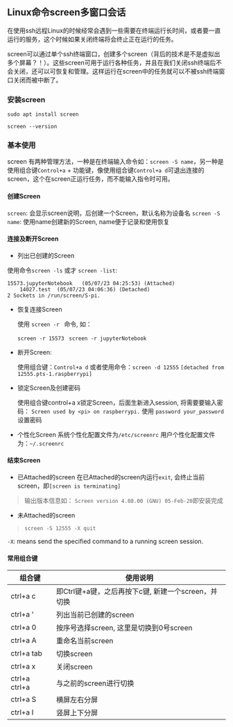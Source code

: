 ## Linux命令screen多窗口会话

在使用ssh远程Linux的时候经常会遇到一些需要在终端运行长时间，或者要一直运行的服务，这个时候如果关闭终端将会终止正在运行的任务。

screen可以通过单个ssh终端窗口，创建多个screen（背后的技术是不是虚拟出多个屏幕？！）。这些screen可用于运行各种任务，并且在我们关闭ssh终端后不会关闭，还可以可恢复和管理。这样运行在screen中的任务就可以不被ssh终端窗口关闭而被中断了。

### 安装screen

`sudo apt install screen`

`screen --version`

### 基本使用

screen 有两种管理方法，一种是在终端输入命令如：`screen -S name`，另一种是使用组合键`Control+a` + 功能键，像使用组合键`Control+a d`可退出连接的screen，这个在screen正运行任务，而不能输入指令时可用。

#### 创建Screen

`screen`: 会显示screen说明，后创建一个Screen，默认名称为设备名
`screen -S name`: 使用name创建新的Screen, name便于记录和使用恢复

#### 连接及断开Screen

- 列出已创建的Screen

使用命令`screen -ls` 或才 `screen -list`:

```
15573.jupyterNotebook	(05/07/23 04:25:53)	(Attached)
	14027.test	(05/07/23 04:06:36)	(Detached)
2 Sockets in /run/screen/S-pi.
```

- 恢复连接Screen

	使用 `screen -r ` 命令, 如：
	>
	`screen -r 15573 `
	`screen -r jupyterNotebook`

- 断开Screen:

	使用组合键：`Control+a d` 或者使用命令：`screen -d 12555`
	`[detached from 12555.pts-1.raspberrypi]`
	
- 锁定Screen及创建密码

	使用组合键control+a x锁定Screen，后面生新进入session, 将需要要输入密码：
	`Screen used by <pi> on raspberrypi.`
	使用 `password your_password` 设置密码

- 个性化Screen
	系统个性化配置文件为`/etc/screenrc` 用户个性化配置文件为：`~/.screenrc`

#### 结束Screen
- 已Attached的screen
在已Attached的screen内运行`exit`, 会终止当前screen，即`[screen is terminating]`

> 输出版本信息如： `Screen version 4.08.00 (GNU) 05-Feb-20`即安装完成

- 未Attached的screen
> `screen -S 12555 -X quit`

`-X`: means send the specified command to a running screen session.

#### 常用组合键

|组合键|使用说明|
|---|---|
|ctrl+a c|即Ctrl键+a键，之后再按下c键, 新建一个screen，并切换|
|ctrl+a '|列出当前已创建的screen|
|ctrl+a 0|按序号选择screen, 这里是切换到0号screen|
|ctrl+a A|重命名当前screen|
|ctrl+a tab |切换screen|
|ctrl+a x|关闭screen|
|ctrl+a ctrl+a|与之前的screen进行切换|
|ctrl+a S|横屏左右分屏|
|ctrl+a I|竖屏上下分屏|